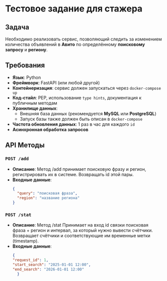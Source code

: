 <!-- Тестовое задание для стажера в Market Intelligence.

Задача:
Необходимо реализовать сервис, позволяющий следить за изменением количества объявлений в Авито по определённому поисковому запросу и региону.

Для написание сервиса можно использовать FastAPI или любой другой фреймворк.

Метод /add Должен принимать поисковую фразу и регион, регистрировать их в системе. Возвращать id этой пары.

Метод /stat Принимает на вход id связки поисковая фраза + регион и интервал, за который нужно вывести счётчики. Возвращает счётчики и соответствующие им временные метки (timestamp).

Частота опроса = 1 раз в час  для каждого id

Требования:
Язык программирования: Python 
Использование Docker, сервис должен запускаться с помощью docker-compose up.

Требований к используемым технологиям нет.
Код должен соответствовать PEP, необходимо использование type hints, к публичным методам должна быть написана документация.

Чтобы получить число объявлений, можно:
парсить web-страницу объявления (xpath, css-селекторы)

Сервис асинхронно обрабатывает запросы.
Данные сервиса хранятся во внешнем хранилище, запуск которого также описан в docker-compose. Мы рекомендуем использовать MongoDB или Postgres, но Вы можете использовать любую подходящую базу.
 -->

# Тестовое задание для стажера

## Задача
Необходимо реализовать сервис, позволяющий следить за изменением количества объявлений в **Авито** по определённому **поисковому запросу** и **региону**.

## Требования
- **Язык**: Python  
- **Фреймворк**: FastAPI (или любой другой)  
- **Контейнеризация**: сервис должен запускаться через `docker-compose up`  
- **Код-стайл**: PEP, использование `type hints`, документация к публичным методам  
- **Хранилище данных**:  
  - Внешняя база данных (рекомендуется **MySQL** или **PostgreSQL**)  
  - Запуск базы также должен быть описан в `docker-compose`  
- **Частота обновления данных**: 1 раз в час для каждого `id`  
- **Асинхронная обработка запросов**  

## API Методы
### `POST /add`
- **Описание**: 
    Метод /add принимает поисковую фразу и регион, регистрировать их в системе. Возвращать id этой пары.  
- **Входные данные**:  
  ```json
  {
    "query": "поисковая фраза",
    "region": "название региона"
  }

### `POST /stat`
- **Описание**: 
    Метод /stat Принимает на вход id связки поисковая фраза + регион и интервал, за который нужно вывести счётчики. Возвращает счётчики и соответствующие им временные метки (timestamp).
- **Входные данные**:  
  ```json
  {
  "request_id": 1,
  "start_search": "2025-01-01 12:00",
  "end_search": "2026-01-01 12:00"
    }
